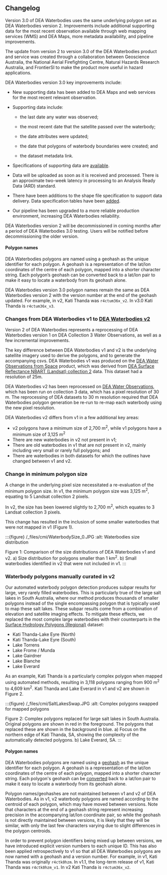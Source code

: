 ## Changelog

Version 3.0 of DEA Waterbodies uses the same underlying polygon set as DEA Waterbodies version 2. Improvements include additional supporting data for the most recent observation available through web mapping services (WMS) and DEA Maps, more metadata availability, and pipeline improvements.   

The update from version 2 to version 3.0 of the DEA Waterbodies product and service was created through a collaboration between Geoscience Australia, the National Aerial Firefighting Centre, Natural Hazards Research Australia, and FrontierSI to make the product more useful in hazard applications. 

DEA Waterbodies version 3.0 key improvements include: 

* New supporting data has been added to DEA Maps and web services for the most recent relevant observation.  

* Supporting data include: 

    * the last date any water was observed;  

    * the most recent date that the satellite passed over the waterbody;  

    * the date attributes were updated; 

    * the date that polygons of waterbody boundaries were created; and  

    * the dataset metadata link.

* Specifications of supporting data are [available](./?tab=details#data-specification-tables). 

* Data will be uploaded as soon as it is received and processed. There is an approximate two-week latency in processing to an Analysis Ready Data (ARD) standard.   

* There have been additions to the shape file specification to support data delivery. Data specification tables have been [added](./?tab=details#data-specification-tables). 

* Our pipeline has been upgraded to a more reliable production environment, increasing DEA Waterbodies reliability.  

DEA Waterbodies version 2 will be decommissioned in coming months after a period of DEA Waterbodies 3.0 testing. Users will be notified before decommissioning the older version. 

#### Polygon names

DEA Waterbodies polygons are named using a geohash as the unique identifier for each polygon. A geohash is a representation of the lat/lon coordinates of the centre of each polygon, mapped into a shorter character string. Each polygon’s geohash can be converted back to a lat/lon pair to make it easy to locate a waterbody from its geohash alone. 

DEA Waterbodies version 3.0 polygon names remain the same as DEA Waterbodies version 2 with the version number at the end of the geohash updated. For example, in v2, Kati Thanda was `r4ctum36x_v2`. In v3.0 Kati Thanda is `r4ctum36x_v3`.  

### Changes from DEA Waterbodies v1 to [DEA Waterbodies v2](\data\old-version\dea-waterbodies-landsat-2.0.0)

Version 2 of DEA Waterbodies represents a reprocessing of DEA Waterbodies version 1 on DEA Collection 3 Water Observations, as well as a few incremental improvements. 

The key difference between DEA Waterbodies v1 and v2 is the underlying satellite imagery used to derive the polygons, and to generate the accompanying csvs. DEA Waterbodies v1 was produced on the [DEA Water Observations from Space](/data/product/dea-water-observations-landsat) product, which was derived from [DEA Surface Reflectance NBART (Landsat) collection 2](/data/old-version/dea-water-observations-landsat-2.1.5/) data. This dataset had a resolution of 25m. 

DEA Waterbodies v2 has been reprocessed on [DEA Water Observations](/data/product/dea-water-observations-landsat/), which has been run on collection 3 data, which has a pixel resolution of 30 m. The reprocessing of DEA datasets to 30 m resolution required that DEA Waterbodies polygon generation be re-run to re-map each waterbody using the new pixel resolution.

DEA Waterbodies v2 differs from v1 in a few additional key areas: 
* v2 polygons have a minimum size of 2,700 m<sup>2</sup>, while v1 polygons have a minimum size of 3,125 m<sup>2</sup> 
* There are new waterbodies in v2 not present in v1;
* There are old waterbodies in v1 that are not present in v2, mainly including very small or rarely full polygons; and
* There are waterbodies in both datasets for which the outlines have changed between v1 and v2.

### Change in minimum polygon size

A change in the underlying pixel size necessitated a re-evaluation of the minimum polygon size. In v1, the minimum polygon size was 3,125 m<sup>2</sup>, equating to 5 Landsat collection 2 pixels. 

In v2, the size has been lowered slightly to 2,700 m<sup>2</sup>, which equates to 3 Landsat collection 3 pixels. 

This change has resulted in the inclusion of some smaller waterbodies that were not mapped in v1 (Figure 1). 

:::{figure} /_files/cmi/WaterbodySize_0.JPG
:alt: Waterbodies size distribution

Figure 1: Comparison of the size distributions of DEA Waterbodies v1 and v2. a) Size distribution for polygons smaller than 1 km<sup>2</sup>. b) Small waterbodies identified in v2 that were not included in v1.
:::

### Waterbody polygons manually curated in v2

Our automated waterbody polygon detection produces subpar results for large, very rarely filled waterbodies. This is particularly true of the large salt lakes in South Australia, where our method produces thousands of smaller polygons instead of the single encompassing polygon that is typically used to map these salt lakes. These subpar results come from a combination of elevation and satellite imaging effects. To mitigate these effects, we replaced the most complex large waterbodies with their counterparts in the [Surface Hydrology Polygons (Regional)](https://pid.geoscience.gov.au/dataset/ga/83134) dataset: 
* Kati Thanda-Lake Eyre (North) 
* Kati Thanda-Lake Eyre (South) 
* Lake Torrens 
* Lake Frome / Munda 
* Lake Gairdner 
* Lake Blanche 
* Lake Everard 

As an example, Kati Thanda is a particularly complex polygon when mapped using automated methods, resulting in 3,118 polygons ranging from 900 m<sup>2</sup> to 4,609 km<sup>2</sup>. Kati Thanda and Lake Everard in v1 and v2 are shown in Figure 2. 

:::{figure} /_files/cmi/SaltLakesSwap.JPG
:alt: Complex polygons swapped for mapped polygons

Figure 2: Complex polygons replaced for large salt lakes in South Australia. Original polygons are shown in red in the foreground. The polygons that replaced these are shown in the background in blue. a) Focus on the northern edge of Kati Thanda, SA, showing the complexity of the automatically detected polygons. b) Lake Everard, SA.
:::

#### Polygon names

DEA Waterbodies polygons are named using a [geohash](https://en.wikipedia.org/wiki/Geohash) as the unique identifier for each polygon. A geohash is a representation of the lat/lon coordinates of the centre of each polygon, mapped into a shorter character string. Each polygon's geohash can be [converted](http://geohash.co/) back to a lat/lon pair to make it easy to locate a waterbody from its geohash alone. 

Polygon names/geohashes are not maintained between v1 and v2 of DEA Waterbodies. As in v1, v2 waterbody polygons are named according to the centroid of each polygon, which may have moved between versions. Note that characters at the end of a geohash string represent increasing precision in the accompanying lat/lon coordinate pair, so while the geohash is not directly maintained between versions, it is likely that they will be similar, with only the last few characters varying due to slight differences in the polygon centroids.

In order to prevent polygon identifiers being mixed up between versions, we have introduced explicit version numbers to each unique ID. This has also been applied retrospectively to v1 so that all DEA Waterbodies polygons are now named with a geohash and a version number. For example, in v1, Kati Thanda was originally `r4ctk0hzm`. In v1.1, the long-term release of v1, Kati Thanda was `r4ctk0hzm_v1`. In v2 Kati Thanda is `r4ctum36x_v2`.
